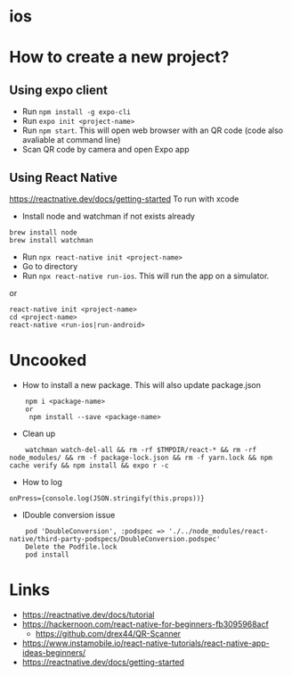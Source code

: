 # ios

# How to create a new project?


## Using expo client
* Run `npm install -g expo-cli`
* Run `expo init <project-name>`
* Run `npm start`. This will open web browser with an QR code (code also avaliable at command line)
* Scan QR code by camera and open Expo app

## Using React Native
https://reactnative.dev/docs/getting-started
To run with xcode
* Install node and watchman if not exists already
```
brew install node
brew install watchman
```
* Run `npx react-native init <project-name>`
* Go to directory
* Run `npx react-native run-ios`. This will run the app on a simulator.

or
```
react-native init <project-name>
cd <project-name>
react-native <run-ios|run-android>
```

# Uncooked

* How to install a new package. This will also update package.json
```
	npm i <package-name> 
	or
	 npm install --save <package-name>
```
* Clean up
```
	watchman watch-del-all && rm -rf $TMPDIR/react-* && rm -rf node_modules/ && rm -f package-lock.json && rm -f yarn.lock && npm cache verify && npm install && expo r -c
```
* How to log
```
onPress={console.log(JSON.stringify(this.props))}
```

* IDouble conversion issue
```
	pod 'DoubleConversion', :podspec => './../node_modules/react-native/third-party-podspecs/DoubleConversion.podspec'
	Delete the Podfile.lock
	pod install
```

# Links

* https://reactnative.dev/docs/tutorial
* https://hackernoon.com/react-native-for-beginners-fb3095968acf
	* https://github.com/drex44/QR-Scanner
* https://www.instamobile.io/react-native-tutorials/react-native-app-ideas-beginners/
* https://reactnative.dev/docs/getting-started

